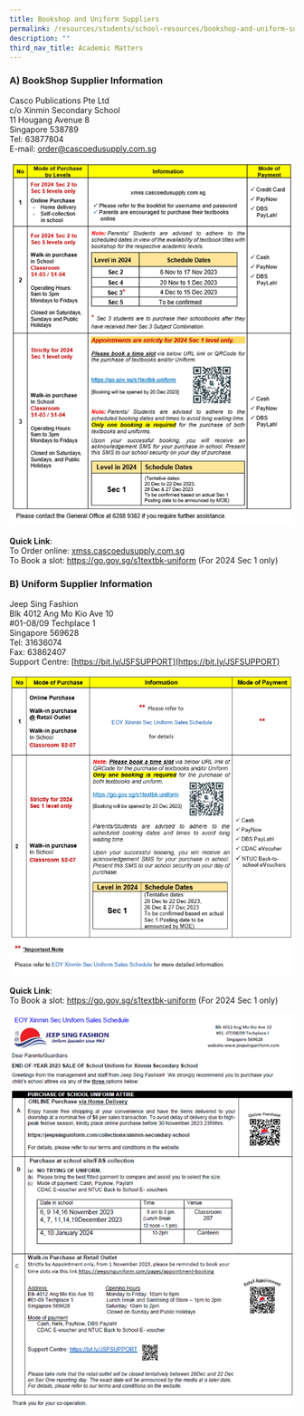```yaml
---
title: Bookshop and Uniform Suppliers
permalink: /resources/students/school-resources/bookshop-and-uniform-suppliers/
description: ""
third_nav_title: Academic Matters
---
```

### A) BookShop Supplier Information  

Casco Publications Pte Ltd<br>
c/o Xinmin Secondary School<br>
11 Hougang Avenue 8<br>
Singapore 538789<br>
Tel: 63877804<br>
E-mail: order@cascoedusupply.com.sg<br>

![](/images/Bookshop%20and%20Uniform%20Suppliers/books1.png)

**Quick Link**:<br>
To Order online:	[xmss.cascoedusupply.com.sg](xmss.cascoedusupply.com.sg)<br>
To Book a slot:		https://go.gov.sg/s1textbk-uniform 	(For 2024 Sec 1 only)

### B)  Uniform Supplier Information

Jeep Sing Fashion<br>
Blk 4012 Ang Mo Kio Ave 10<br>
#01-08/09 Techplace 1<br>
Singapore 569628<br>
Tel: 31636074<br>
Fax: 63862407<br>
Support Centre:  [https://bit.ly/JSFSUPPORT](https://bit.ly/JSFSUPPORT) <br>

![](/images/Bookshop%20and%20Uniform%20Suppliers/books2.png)

**Quick Link**:<br>
To Book a slot:		https://go.gov.sg/s1textbk-uniform 	(For 2024 Sec 1 only)

![](/images/Bookshop%20and%20Uniform%20Suppliers/books3.png)